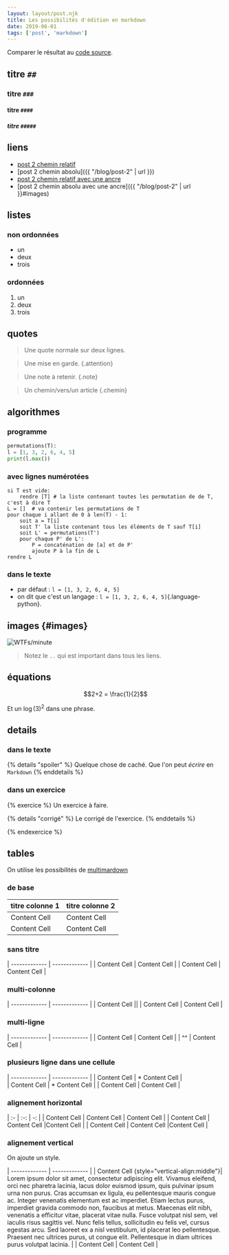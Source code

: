 ```yaml
---
layout: layout/post.njk 
title: Les possibilités d'édition en markdown
date: 2019-06-01
tags: ['post', 'markdown']
---
```


Comparer le résultat au [code source](https://raw.githubusercontent.com/FrancoisBrucker/do-it/main/src/blog/possibilite-markdown.md).

## titre `##`

### titre `###`

#### titre `####`

##### titre `#####`

## liens

* [post 2 chemin relatif](../post-2)
* [post 2 chemin absolu]({{ "/blog/post-2" | url }})
* [post 2 chemin relatif avec une ancre](../post-2#images)
* [post 2 chemin absolu avec une ancre]({{ "/blog/post-2" | url }}#images)

## listes

### non ordonnées 

* un
* deux
* trois

### ordonnées

1. un
2. deux
3. trois

## quotes

> Une quote normale
> sur deux lignes.


> Une mise en garde.
{.attention}


> Une note à retenir.
{.note}

> Un chemin/vers/un article
{.chemin}


## algorithmes

### programme

```python
permutations(T):
l = [1, 3, 2, 6, 4, 5]
print(l.max())
```

### avec lignes numérotées

```text#
si T est vide:
    rendre [T] # la liste contenant toutes les permutation de de T, c'est à dire T
L = []  # va contenir les permutations de T
pour chaque i allant de 0 à len(T) - 1:
    soit a = T[i]
    soit T' la liste contenant tous les éléments de T sauf T[i]
    soit L' = permutations(T')
    pour chaque P' de L':
        P = concaténation de [a] et de P'
        ajoute P à la fin de L
rendre L
```

### dans le texte 

* par défaut : `l = [1, 3, 2, 6, 4, 5]`
* on dit que c'est un langage : `l = [1, 3, 2, 6, 4, 5]`{.language-python}.

## images {#images}

![WTFs/minute](../wtfm.jpg)

> Notez le `..` qui est important dans tous les liens.

## équations

$$2+2 = \frac{1}{2}$$

Et un $\log(3)^2$ dans une phrase.

## details

### dans le texte

{% details "spoiler" %}
Quelque chose de caché. Que l'on peut *écrire* en `Markdown` 
{% enddetails %}

### dans un exercice

{% exercice %}
Un exercice à faire.

{% details "corrigé" %}
Le corrigé de l'exercice.
{% enddetails %}

{% endexercice %}

## tables

On utilise les possibilités de [multimardown](https://fletcher.github.io/MultiMarkdown-6/syntax/tables.html)

### de base 

| titre colonne 1  | titre colonne 2 |
| ---------------- | --------------- |
| Content Cell     | Content Cell  |
| Content Cell     | Content Cell  |


### sans titre



| ------------- | ------------- |
| Content Cell  | Content Cell  |
| Content Cell  | Content Cell  |


### multi-colonne


| ------------- | ------------- |
|     Content Cell             ||
| Content Cell  | Content Cell  |


### multi-ligne

| ------------- | ------------- |
| Content Cell  | Content Cell  |
| ^^            | Content Cell  |

### plusieurs ligne dans une cellule

| ------------- | ------------- |
| Content Cell  | * Content Cell  | \
| Content Cell  | * Content Cell  |
| Content Cell  | Content Cell  |


### alignement horizontal

| :- | :-: | -: |
| Content Cell  | Content Cell  | Content Cell |
| Content Cell  | Content Cell  |Content Cell  |
| Content Cell  | Content Cell  |Content Cell  |


### alignement vertical

On ajoute un style.

| ------------- | ------------- |
| Content Cell  {style="vertical-align:middle"}| Lorem ipsum dolor sit amet, consectetur adipiscing elit. Vivamus eleifend, orci nec pharetra lacinia, lacus dolor euismod ipsum, quis pulvinar ipsum urna non purus. Cras accumsan ex ligula, eu pellentesque mauris congue ac. Integer venenatis elementum est ac imperdiet. Etiam lectus purus, imperdiet gravida commodo non, faucibus at metus. Maecenas elit nibh, venenatis a efficitur vitae, placerat vitae nulla. Fusce volutpat nisl sem, vel iaculis risus sagittis vel. Nunc felis tellus, sollicitudin eu felis vel, cursus egestas arcu. Sed laoreet ex a nisl vestibulum, id placerat leo pellentesque. Praesent nec ultrices purus, ut congue elit. Pellentesque in diam ultrices purus volutpat lacinia. | 
| Content Cell  | Content Cell  |


